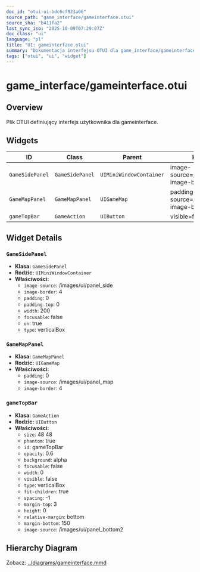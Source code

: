 ```yaml
---
doc_id: "otui-ui-bdc6cf923a06"
source_path: "game_interface/gameinterface.otui"
source_sha: "b411fa2"
last_sync_iso: "2025-10-09T07:29:07Z"
doc_class: "ui"
language: "pl"
title: "UI: gameinterface.otui"
summary: "Dokumentacja interfejsu OTUI dla game_interface/gameinterface.otui"
tags: ["otui", "ui", "widget"]
---
```


# game_interface/gameinterface.otui

## Overview

Plik OTUI definiujący interfejs użytkownika dla gameinterface.

## Widgets

| ID | Class | Parent | Key Properties |
|----|-------|--------|----------------|
| `GameSidePanel` | `GameSidePanel` | `UIMiniWindowContainer` | image-source=/images/ui/panel_side, image-border=4, padding=0 |
| `GameMapPanel` | `GameMapPanel` | `UIGameMap` | padding=0, image-source=/images/ui/panel_map, image-border=4 |
| `gameTopBar` | `GameAction` | `UIButton` | visible=false, size=48 48 |

## Widget Details

### `GameSidePanel`

- **Klasa:** `GameSidePanel`
- **Rodzic:** `UIMiniWindowContainer`
- **Właściwości:**
  - `image-source`: /images/ui/panel_side
  - `image-border`: 4
  - `padding`: 0
  - `padding-top`: 0
  - `width`: 200
  - `focusable`: false
  - `on`: true
  - `type`: verticalBox

### `GameMapPanel`

- **Klasa:** `GameMapPanel`
- **Rodzic:** `UIGameMap`
- **Właściwości:**
  - `padding`: 0
  - `image-source`: /images/ui/panel_map
  - `image-border`: 4

### `gameTopBar`

- **Klasa:** `GameAction`
- **Rodzic:** `UIButton`
- **Właściwości:**
  - `size`: 48 48
  - `phantom`: true
  - `id`: gameTopBar
  - `opacity`: 0.6
  - `background`: alpha
  - `focusable`: false
  - `width`: 0
  - `visible`: false
  - `type`: verticalBox
  - `fit-children`: true
  - `spacing`: -1
  - `margin-top`: 3
  - `height`: 0
  - `relative-margin`: bottom
  - `margin-bottom`: 150
  - `image-source`: /images/ui/panel_bottom2

## Hierarchy Diagram

Zobacz: [../diagrams/gameinterface.mmd](../diagrams/gameinterface.mmd)
